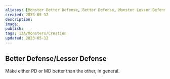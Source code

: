 ```yaml
---
aliases: [Monster Better Defense, Better Defense, Monster Lesser Defense, Lesser Defense]
created: 2023-05-12
description: 
image: 
publish: 
tags: 13A/Monsters/Creation 
updated: 2023-05-12
---
```


## Better Defense/Lesser Defense

Make either PD or MD better than the other, in general.